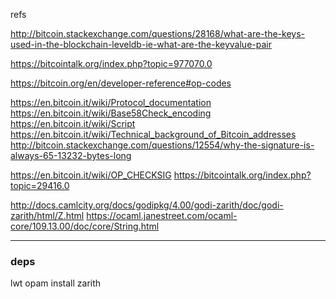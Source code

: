 
refs

http://bitcoin.stackexchange.com/questions/28168/what-are-the-keys-used-in-the-blockchain-leveldb-ie-what-are-the-keyvalue-pair

https://bitcointalk.org/index.php?topic=977070.0

https://bitcoin.org/en/developer-reference#op-codes

https://en.bitcoin.it/wiki/Protocol_documentation
https://en.bitcoin.it/wiki/Base58Check_encoding
https://en.bitcoin.it/wiki/Script
https://en.bitcoin.it/wiki/Technical_background_of_Bitcoin_addresses
http://bitcoin.stackexchange.com/questions/12554/why-the-signature-is-always-65-13232-bytes-long

https://en.bitcoin.it/wiki/OP_CHECKSIG
https://bitcointalk.org/index.php?topic=29416.0

http://docs.camlcity.org/docs/godipkg/4.00/godi-zarith/doc/godi-zarith/html/Z.html
https://ocaml.janestreet.com/ocaml-core/109.13.00/doc/core/String.html

---
### deps

lwt
opam install zarith
